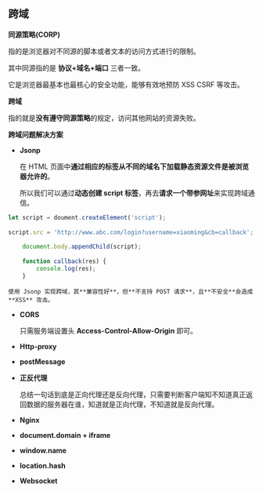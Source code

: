 ## 跨域
**同源策略(CORP)**

指的是浏览器对不同源的脚本或者文本的访问方式进行的限制。

其中同源指的是 **协议+域名+端口** 三者一致。

它是浏览器最基本也最核心的安全功能，能够有效地预防 XSS CSRF 等攻击。

**跨域**

指的就是**没有遵守同源策略**的规定，访问其他网站的资源失败。

**跨域问题解决方案**

+ **Jsonp**
    
    在 HTML 页面中**通过相应的标签从不同的域名下加载静态资源文件是被浏览器允许的**。
    
    所以我们可以通过**动态创建 script 标签**，再去**请求一个带参网址**来实现跨域通信。

```javascript
let script = doument.createElement('script');
    
script.src = 'http://www.abc.com/login?username=xiaoming&cb=callback';
    
    document.body.appendChild(script);
    
    function callback(res) {
        console.log(res);
    }
```
    使用 Jsonp 实现跨域，其**兼容性好**，但**不支持 POST 请求**，且**不安全**会造成 **XSS** 攻击。
    
+ **CORS**
    
    只需服务端设置头 **Access-Control-Allow-Origin** 即可。
    
+ **Http-proxy**

+ **postMessage**

+ **正反代理**
    
    总结一句话到底是正向代理还是反向代理，只需要判断客户端知不知道真正返回数据的服务器在谁，知道就是正向代理，不知道就是反向代理。
    
+ **Nginx**

+ **document.domain + iframe**

+ **window.name**

+ **location.hash**

+ **Websocket**